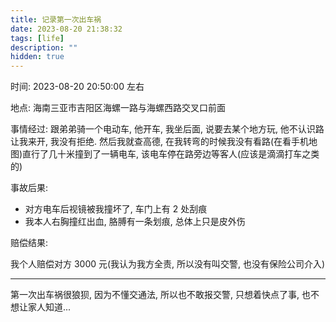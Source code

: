 ```yaml
---
title: 记录第一次出车祸
date: 2023-08-20 21:38:32
tags: [life]
description: ""
hidden: true
---
```


时间: 2023-08-20 20:50:00 左右

地点: 海南三亚市吉阳区海螺一路与海螺西路交叉口前面

事情经过: 跟弟弟骑一个电动车, 他开车, 我坐后面, 说要去某个地方玩, 他不认识路让我来开, 我没有拒绝.
然后我就查高德, 在我转弯的时候我没有看路(在看手机地图)直行了几十米撞到了一辆电车,
该电车停在路旁边等客人(应该是滴滴打车之类的)

事故后果:

- 对方电车后视镜被我撞坏了, 车门上有 2 处刮痕
- 我本人右胸撞红出血, 胳膊有一条划痕, 总体上只是皮外伤

赔偿结果:

我个人赔偿对方 3000 元(我认为我方全责, 所以没有叫交警, 也没有保险公司介入)

---

第一次出车祸很狼狈, 因为不懂交通法, 所以也不敢报交警, 只想着快点了事, 也不想让家人知道...
